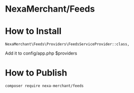 # NexaMerchant/Feeds

# How to Install


```
NexaMerchant\Feeds\Providers\FeedsServiceProvider::class,
```
Add it to config/app.php $providers

# How to Publish

```
composer require nexa-merchant/feeds
```